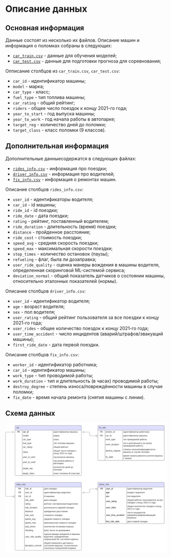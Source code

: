 # Описание данных

## Основная информация

Данные состоят из несколько их файлов. Описание машин и информация о поломках собраны в следующих:

- [`car_train.csv`](https://raw.githubusercontent.com/a-milenkin/Competitive_Data_Science/main/data/car_train.csv) - данные для обучения моделей;
- [`car_test.csv`](https://raw.githubusercontent.com/a-milenkin/Competitive_Data_Science/main/data/car_test.csv) - данные для подготовки прогноза для соревнования;

Опписание столбцов из `car_train.csv`, `car_test.csv`:

- `car_id` - идентификатор машины;
- `model` - марка;
- `car_type` - класс;
- `fuel_type` - тип топлива машины;
- `car_rating` - общий рейтинг;
- `riders` - общее число поездок к концу 2021-го года;
- `year_to_start` - год выпуска машины;
- `year_to_work` - год начала работы в автопарке;
- `target_reg` - количество дней до поломки;
- `target_class` - класс поломки (9 классов).

## Дополнительная информация

Дополнительные данныесодержатся в следующих файлах:

- [`rides_info.csv`](https://raw.githubusercontent.com/a-milenkin/Competitive_Data_Science/main/data/rides_info.csv) - информация про поездки;
- [`driver_info.csv`](https://raw.githubusercontent.com/a-milenkin/Competitive_Data_Science/main/data/driver_info.csv) - информация про водителей;
- [`fix_info.csv`](https://raw.githubusercontent.com/a-milenkin/Competitive_Data_Science/main/data/fix_info.csv) - информация о ремонтах машин.

Описание столбцов `rides_info.csv`:

- `user_id` - идентификаторы водителя;
- `car_id` - id машины;
- `ride_id` - id поездки;
- `ride_date` - дата поездки;
- `rating` - рейтинг, поставленный водителем;
- `ride_duration` - длительность (время) поездки;
- `distance` - пройденное расстояние;
- `ride_cost` - стоимость поездки;
- `speed_avg` - средняя скорость поездки;
- `speed_max` - максимальная скорости поездки;
- `stop_times` - количество остановок (паузы);
- `refueling` - флаг, была ли дозаправка;
- `user_ride_quality` - оценка манеры вождения в машины водителя, определенная скоринговой ML-системой сервиса;
- `deviation_normal` - общий показатель датчиков о состоянии машины, относительно эталонных показателей (нормы).

Описание столбцов `driver_info.csv`:

- `user_id` - идентификатор водителя;
- `age` - возраст водителя;
- `sex` - пол водителя;
- `user_rating` - общий рейтинг пользователя за все поездки к концу 2021-го года;
- `user_rides` - общее количество поездок к концу 2021-го года;
- `user_time_accident` - число инцидентов (аварий/штрафов/эвакуаций машины);  
- `first_ride_date` - дата первой поездки.

Описание столбцов `fix_info.csv`:

- `worker_id` - идентификатор работника;
- `car_id` - идентификатор машины;
- `work_type` - тип проводимой работы;
- `work_duration` - тип и длительность (в часах) проводимой работы;
- `destroy_degree` - степень износа/повреждённости машины в случае поломки;
- `fix_date` - время начала ремонта (снятия машины с линии).
  
## Схема данных

![ER-диаграмма](/docs/figures/er_diag.svg)
